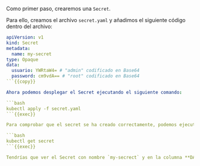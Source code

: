 Como primer paso, crearemos una `Secret`. 

Para ello, creamos el archivo `secret.yaml` y añadimos el siguiente código dentro del archivo:

```yaml
apiVersion: v1
kind: Secret
metadata:
  name: my-secret
type: Opaque
data:
  usuario: YWRtaW4= # "admin" codificado en Base64
  password: cm9vdA== # "root" codificado en Base64
```{{copy}}

Ahora podemos desplegar el Secret ejecutando el siguiente comando:

```bash
kubectl apply -f secret.yaml
```{{exec}}

Para comprobar que el secret se ha creado correctamente, podemos ejecutar un comando `kubectl get secret`,

```bash
kubectl get secret
```{{exec}}

Tendrías que ver el Secret con nombre `my-secrect` y en la columna **DATA** el valor `2`, que seria el numero de keys definidas abajo de la property `data` en el fichero `secret.yaml`